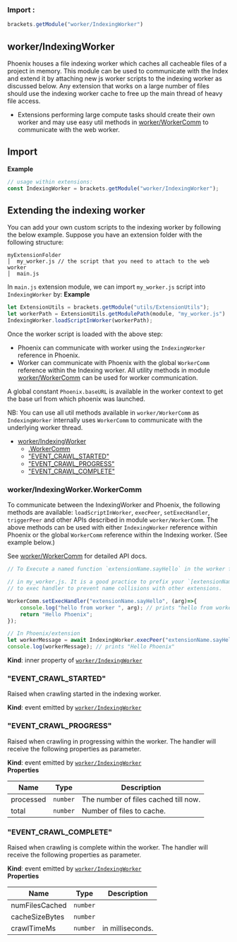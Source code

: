 ### Import :
```js
brackets.getModule("worker/IndexingWorker")
```

<a name="module_worker/IndexingWorker"></a>

## worker/IndexingWorker
Phoenix houses a file indexing worker which caches all cacheable files of a project in memory.
This module can be used to communicate with the Index and extend it by attaching new js worker scripts to the
indexing worker as discussed below. Any extension that works on a large number of files should use the indexing
worker cache to free up the main thread of heavy file access.

* Extensions performing large compute tasks should create their own worker and may use easy util methods in
  [worker/WorkerComm](../WorkerComm) to communicate with the web worker.

## Import

**Example**  
```js
// usage within extensions:
const IndexingWorker = brackets.getModule("worker/IndexingWorker");
```
## Extending the indexing worker
You can add your own custom scripts to the indexing worker by following the below example. Suppose you have an
extension folder with the following structure:
```
myExtensionFolder
│  my_worker.js // the script that you need to attach to the web worker
│  main.js
```
In `main.js` extension module, we can import `my_worker.js` script into `IndexingWorker` by:
**Example**  
```js
let ExtensionUtils = brackets.getModule("utils/ExtensionUtils");
let workerPath = ExtensionUtils.getModulePath(module, "my_worker.js")
IndexingWorker.loadScriptInWorker(workerPath);
```

Once the worker script is loaded with the above step:
* Phoenix can communicate with worker using the `IndexingWorker` reference in Phoenix.
* Worker can communicate with Phoenix with the global `WorkerComm` reference within the Indexing worker.
All utility methods in module [worker/WorkerComm](../WorkerComm) can be used for worker communication.

A global constant `Phoenix.baseURL` is available in the worker context to get the base url from which phoenix was
launched.

NB: You can use all util methods available in `worker/WorkerComm` as `IndexingWorker` internally uses `WorkerComm`
to communicate with the underlying worker thread.

* [worker/IndexingWorker](#module_worker/IndexingWorker)
    * [.WorkerComm](#module_worker/IndexingWorker..WorkerComm)
    * ["EVENT_CRAWL_STARTED"](#event_EVENT_CRAWL_STARTED)
    * ["EVENT_CRAWL_PROGRESS"](#event_EVENT_CRAWL_PROGRESS)
    * ["EVENT_CRAWL_COMPLETE"](#event_EVENT_CRAWL_COMPLETE)

<a name="module_worker/IndexingWorker..WorkerComm"></a>

### worker/IndexingWorker.WorkerComm
To communicate between the IndexingWorker and Phoenix, the following methods are available:
`loadScriptInWorker`, `execPeer`, `setExecHandler`, `triggerPeer` and other APIs described
in module `worker/WorkerComm`.
The above methods can be used with either `IndexingWorker` reference within Phoenix
or the global `WorkerComm` reference within the Indexing worker. (See example below.)

See [worker/WorkerComm](../WorkerComm) for detailed API docs.

```js
// To Execute a named function `extensionName.sayHello` in the worker from phoenix

// in my_worker.js. It is a good practice to prefix your `[extensionName]`
// to exec handler to prevent name collisions with other extensions.

WorkerComm.setExecHandler("extensionName.sayHello", (arg)=>{
    console.log("hello from worker ", arg); // prints "hello from worker phoenix"
    return "Hello Phoenix";
});

// In Phoenix/extension
let workerMessage = await IndexingWorker.execPeer("extensionName.sayHello", "phoenix");
console.log(workerMessage); // prints "Hello Phoenix"
```

**Kind**: inner property of [<code>worker/IndexingWorker</code>](#module_worker/IndexingWorker)  
<a name="event_EVENT_CRAWL_STARTED"></a>

### "EVENT_CRAWL_STARTED"
Raised when crawling started in the indexing worker.

**Kind**: event emitted by [<code>worker/IndexingWorker</code>](#module_worker/IndexingWorker)  
<a name="event_EVENT_CRAWL_PROGRESS"></a>

### "EVENT_CRAWL_PROGRESS"
Raised when crawling in progressing within the worker. The handler will receive the
following properties as parameter.

**Kind**: event emitted by [<code>worker/IndexingWorker</code>](#module_worker/IndexingWorker)  
**Properties**

| Name | Type | Description |
| --- | --- | --- |
| processed | <code>number</code> | The number of files cached till now. |
| total | <code>number</code> | Number of files to cache. |

<a name="event_EVENT_CRAWL_COMPLETE"></a>

### "EVENT_CRAWL_COMPLETE"
Raised when crawling is complete within the worker. The handler will receive the
following properties as parameter.

**Kind**: event emitted by [<code>worker/IndexingWorker</code>](#module_worker/IndexingWorker)  
**Properties**

| Name | Type | Description |
| --- | --- | --- |
| numFilesCached | <code>number</code> |  |
| cacheSizeBytes | <code>number</code> |  |
| crawlTimeMs | <code>number</code> | in milliseconds. |

